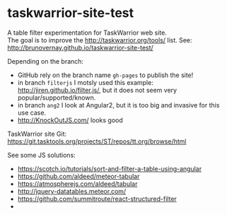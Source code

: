 # taskwarrior-site-test

A table filter experimentation for TaskWarrior web site.  
The goal is to improve the http://taskwarrior.org/tools/ list.
See: http://brunovernay.github.io/taskwarrior-site-test/

Depending on the branch: 

* GitHub rely on the branch name `gh-pages` to publish the site!
* in branch `filterjs` I motsly used this example: http://jiren.github.io/filter.js/, but it does not seem very popular/supported/known.
* in branch `ang2` I look at Angular2, but it is too big and invasive for this use case.
* http://KnockOutJS.com/ looks good 

TaskWarrior site Git: https://git.tasktools.org/projects/ST/repos/tt.org/browse/html

See some JS solutions:

* https://scotch.io/tutorials/sort-and-filter-a-table-using-angular
* https://github.com/aldeed/meteor-tabular
* https://atmospherejs.com/aldeed/tabular
* http://jquery-datatables.meteor.com/
* https://github.com/summitroute/react-structured-filter
* 
